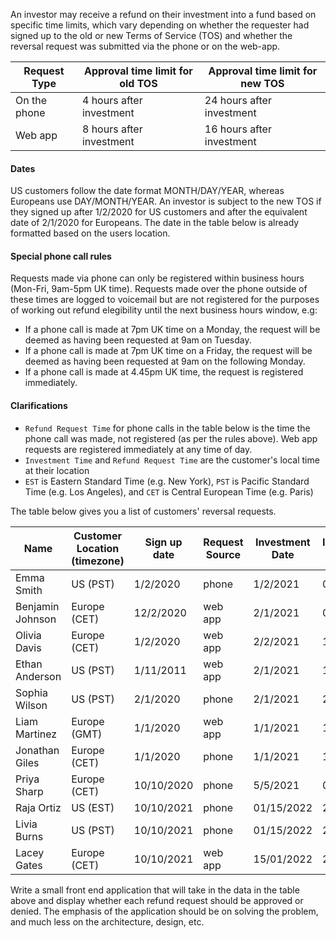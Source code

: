 An investor may receive a refund on their investment into a fund based on specific time limits, which vary depending on whether the requester had signed up to the old or new Terms of Service (TOS) and whether the reversal request was submitted via the phone or on the web-app.

| Request Type | Approval time limit for old TOS | Approval time limit for new TOS |
| ------------ | ------------------------------- | ------------------------------- |
| On the phone | 4 hours after investment        | 24 hours after investment       |
| Web app      | 8 hours after investment        | 16 hours after investment       |

#### Dates
US customers follow the date format MONTH/DAY/YEAR, whereas Europeans use DAY/MONTH/YEAR. An investor is subject to the new TOS if they signed up after 1/2/2020 for US customers and after the equivalent date of 2/1/2020 for Europeans. The date in the table below is already formatted based on the users location.

#### Special phone call rules
Requests made via phone can only be registered within business hours (Mon-Fri, 9am-5pm UK time). Requests made over the phone outside of these times are logged to voicemail but are not registered for the purposes of working out refund elegibility until the next business hours window, e.g:
- If a phone call is made at 7pm UK time on a Monday, the request will be deemed as having been requested at 9am on Tuesday.
- If a phone call is made at 7pm UK time on a Friday, the request will be deemed as having been requested at 9am on the following Monday.
- If a phone call is made at 4.45pm UK time, the request is registered immediately.  

#### Clarifications
- `Refund Request Time` for phone calls in the table below is the time the phone call was made, not registered (as per the rules above). Web app requests are registered immediately at any time of day.
- `Investment Time` and `Refund Request Time` are the customer's local time at their location
- `EST` is Eastern Standard Time (e.g. New York), `PST` is Pacific Standard Time (e.g. Los Angeles), and `CET` is Central European Time (e.g. Paris)

The table below gives you a list of customers' reversal requests.


| Name             | Customer Location (timezone) | Sign up date | Request Source | Investment Date | Investment Time | Refund Request Date | Refund Request Time |
| ---------------- | ----------------- | ------------ | -------------- | --------------- | --------------- | ------------------- | ------------------- |
| Emma Smith       | US (PST)                | 1/2/2020     | phone          | 1/2/2021        | 06:00           | 1/2/2021            | 09:00               |
| Benjamin Johnson | Europe (CET)            | 12/2/2020    | web app        | 2/1/2021        | 06:30           | 1/2/2021            | 23:00               |
| Olivia Davis     | Europe (CET)            | 1/2/2020     | web app        | 2/2/2021        | 13:00           | 2/2/2021            | 20:00               |
| Ethan Anderson   | US (PST)               | 1/11/2011    | web app        | 2/1/2021        | 13:00           | 2/2/2021            | 16:00               |
| Sophia Wilson    | US (PST)               | 2/1/2020     | phone          | 2/1/2021        | 22:00           | 2/2/2021            | 05:00                |
| Liam Martinez    | Europe (GMT)            | 1/1/2020     | web app        | 1/1/2021        | 11:00           | 11/1/2021           | 12:00               |
| Jonathan Giles   | Europe (CET)            | 1/1/2020     | phone          | 1/1/2021        | 11:00           | 12/1/2021           | 12:00               |
| Priya Sharp      | Europe (CET)           | 10/10/2020   | phone          | 5/5/2021        | 00:30           | 5/5/2021            | 21:00               |
| Raja Ortiz       | US (EST)               | 10/10/2021   | phone          | 01/15/2022      | 21:30           | 01/16/2022          | 07:00               |
| Livia Burns      | US (PST)               | 10/10/2021   | phone          | 01/15/2022      | 21:30           | 01/16/2022          | 19:00               |
| Lacey Gates      | Europe (CET)            | 10/10/2021   | web app        | 15/01/2022      | 23:36           | 16/01/2022          | 13:12               |

Write a small front end application that will take in the data in the table above and display whether each refund request should be approved or denied. The emphasis of the application should be on solving the problem, and much less on the architecture, design, etc.
